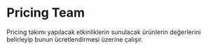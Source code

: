 # Pricing Team
Pricing takımı yapılacak etkinliklerin sunulacak ürünlerin değerlerini belirleyip bunun ücretlendirmesi üzerine çalışır.
